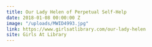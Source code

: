 ```yaml
---
title: Our Lady Helen of Perpetual Self-Help
date: 2018-01-08 00:00:00 Z
image: "/uploads/MWID4993.jpg"
link: https://www.girlsatlibrary.com/our-lady-helen
site: Girls At Library
---
```


